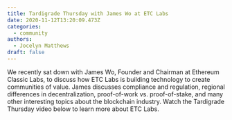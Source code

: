 ```yaml
---
title: Tardigrade Thursday with James Wo at ETC Labs
date: 2020-11-12T13:20:09.473Z
categories:
  - community
authors:
  - Jocelyn Matthews
draft: false
---
```

We recently sat down with James Wo, Founder and Chairman at Ethereum Classic Labs, to discuss how ETC Labs is building technology to create communities of value. James discusses compliance and regulation, regional differences in decentralization, proof-of-work vs. proof-of-stake, and many other interesting topics about the blockchain industry. Watch the Tardigrade Thursday video below to learn more about ETC Labs.